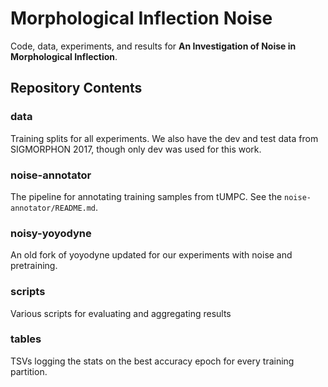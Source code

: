 # Morphological Inflection Noise

Code, data, experiments, and results for **An Investigation of Noise in Morphological Inflection**.

## Repository Contents
### data
Training splits for all experiments. We also have the dev and test data from SIGMORPHON 2017, though only dev was used for this work.

### noise-annotator
The pipeline for annotating training samples from tUMPC. See the `noise-annotator/README.md`.

### noisy-yoyodyne
An old fork of yoyodyne updated for our experiments with noise and pretraining.

### scripts
Various scripts for evaluating and aggregating results

### tables
TSVs logging the stats on the best accuracy epoch for every training partition.